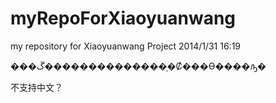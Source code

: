 myRepoForXiaoyuanwang
=====================

my repository for Xiaoyuanwang Project
2014/1/31 16:19

���ڱ��������������֣�Ȼ���ϴ����ԡ�

不支持中文？
